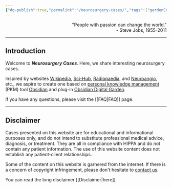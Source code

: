 ```yaml
---
{"dg-publish":true,"permalink":"/neurosurgery-cases/","tags":["gardenEntry"],"created":"2023-05-27T13:58:35.000-07:00","updated":"2023-10-15T15:36:49.996-07:00"}
---
```


<div align="right">
"People with passion can change the world."<br>
- Steve Jobs, 1955-2011
</div>

---

## Introduction

Welcome to ***Neurosurgery Cases***. Here, we share interesting neurosurgery cases.

Inspired by websites [Wikipedia](https://www.wikipedia.org/), [Sci-Hub](https://www.sci-hub.st/), [Radiopaedia](https://radiopaedia.org/), and [Neuroangio](http://neuroangio.org/), etc., we aspire to create one based on [personal knowledge management](https://en.wikipedia.org/wiki/Personal_knowledge_management) (PKM) tool [Obsidian](https://obsidian.md/) and plug-in [Obsidian Digital Garden](https://dg-docs.ole.dev/). 

If you have any questions, please visit the [[FAQ\|FAQ]] page.

---

## Disclaimer

Cases presented on this website are for educational and informational purposes only, and do not intend to substitute professional medical advice, diagnosis, or treatment. They are all in compliance with HIPPA and do not contain any patient information. The use of this website content does not establish any patient-client relationships. 

Some of the content on this website is garnered from the internet. If there is a concern of copyright infringement, please don't hesitate to [contact us](mailto:contact@neurosurgerycases.com).

You can read the long disclaimer [[Disclaimer\|here]].
